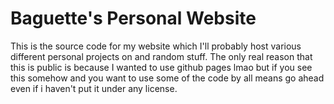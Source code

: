# Baguette's Personal Website

This is the source code for my website which I'll probably host various different personal projects on and random stuff. The only real reason that this is public is because I wanted to use github pages lmao but if you see this somehow and you want to use some of the code by all means go ahead even if i haven't put it under any license.